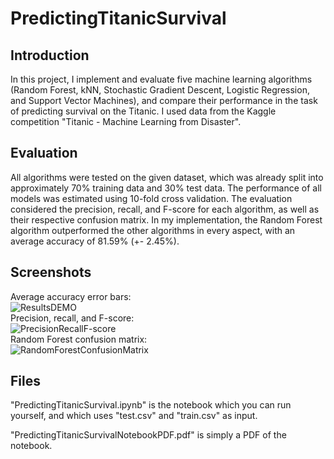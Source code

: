 # PredictingTitanicSurvival

## Introduction
In this project, I implement and evaluate five machine learning algorithms (Random Forest, kNN, Stochastic Gradient Descent, Logistic Regression, and Support Vector Machines), and compare their performance in the task of predicting survival on the Titanic. I used data from the Kaggle competition "Titanic - Machine Learning from Disaster".

## Evaluation

All algorithms were tested on the given dataset, which was already split into approximately 70% training data and 30% test data. The performance of all models was estimated using 10-fold cross validation. The evaluation considered the precision, recall, and F-score for each algorithm, as well as their respective confusion matrix. In my implementation, the Random Forest algorithm outperformed the other algorithms in every aspect, with an average accuracy of 81.59% (+- 2.45%).

## Screenshots

Average accuracy error bars:  
![ResultsDEMO](https://user-images.githubusercontent.com/30833034/126154238-7c373daa-4c5a-4ecb-8b5c-6b47be90578f.png)  
Precision, recall, and F-score:  
![PrecisionRecallF-score](https://user-images.githubusercontent.com/30833034/132021535-661a48fb-2747-4aad-a8c9-de288b68d862.png)  
Random Forest confusion matrix:  
![RandomForestConfusionMatrix](https://user-images.githubusercontent.com/30833034/132021540-c39c85b6-0b4b-44ba-a061-264daf2b602d.png)  

## Files
"PredictingTitanicSurvival.ipynb" is the notebook which you can run yourself, and which uses "test.csv" and "train.csv" as input.

"PredictingTitanicSurvivalNotebookPDF.pdf" is simply a PDF of the notebook.



